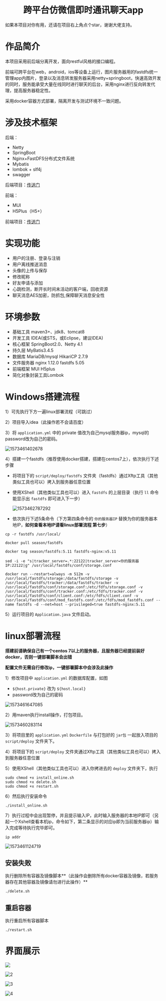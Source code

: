 <h1><center>跨平台仿微信即时通讯聊天app</center></h1>

如果本项目对你有用，还请在项目右上角点个star，谢谢大佬支持。

# 作品简介

本项目采用前后端分离开发，面向restful风格的接口编程。

前端可跨平台在web，android，ios等设备上运行，图片服务器用的fastdfs统一管理app内图片，登录以及消息转发服务器采用netty+springboot，快速高效开发的同时，服务能承受大量在线同时进行聊天的后台，采用nginx进行反向转发代理，提高服务器稳定性。

采用docker容器方式部署，隔离开发与测试环境不一致问题。

# 涉及技术框架

后端：

- Netty
- SpringBoot
- Nginx+FastDFS分布式文件系统
- Mybatis
- lombok + slf4j
- swagger

后端项目：[传送门](https://github.com/DragonV96/ichat-server)

前端：

- MUI
- H5Plus（H5+）

前端项目：[传送门](https://github.com/DragonV96/ichat-weixin)

# 实现功能

- 用户的注册、登录与注销
- 用户离线推送消息
- 头像的上传与保存
- 修改昵称
- 好友申请与添加
- 心跳检测，断开长时间未活动的客户端，回收资源
- 聊天消息AES加密，防抓包,保障聊天消息安全性

# 环境参数

- 基础工具 maven3+、jdk8、tomcat8
- 开发工具 IDEA(或STS，或Eclipse，建议IDEA)
- 核心框架 SpringBoot2.0、Netty 4.1
- 持久层 MyBatis3.4.5
- 数据库 MariaDB/mysql HikariCP 2.7.9
- 文件服务器 nginx 1.12.0 fastdfs 5.05
- 前端框架 MUI H5plus
- 简化对象封装工具Lombok

# Windows搭建流程

1）可先执行下方一遍linux部署流程（可跳过）

2）项目导入idea（此操作若不会请百度）

3）将 `application.yml` 中的  private 值改为自己mysql服务器ip，mysql的password改为自己的密码。

![1573461402678](assets/1573461402678.png)

4）搭建一个fastdfs（推荐使用docker搭建，搭建在centos7上），依次执行下述步骤

- 将项目下的 `script/deploy/fastdfs` 文件夹（fastdfs）通过Xftp工具（其他类似工具也可以）拷入到服务器任意位置

- 使用XShell（其他类似工具也可以）进入 `fastdfs` 的上层目录（执行 `ll` 命令能显示出 `fastdfs` 即可进入下一步）

  ![1573462787292](assets/1573462787292.png)

- 依次执行下述5条命令（下方第四条命令的 `你的服务器IP` 替换为你的服务器本地IP，**如何查看本地IP请看linux部署流程 第七步**）

````
cp -r fastdfs /usr/local/

docker pull season/fastdfs

docker tag season/fastdfs:5.11 fastdfs-nginx:v5.11

sed -i -e "s|tracker_server=.*:22122|tracker_server=你的服务器IP:22122|g" /usr/local/fastdfs/conf/storage.conf

docker run --restart=always -m 512m -v /usr/local/fastdfs/storage:/data/fastdfs/storage -v /usr/local/fastdfs/tracker:/data/fastdfs/tracker -v /usr/local/fastdfs/conf/storage.conf:/etc/fdfs/storage.conf -v /usr/local/fastdfs/conf/tracker.conf:/etc/fdfs/tracker.conf -v /usr/local/fastdfs/conf/client.conf:/etc/fdfs/client.conf -v /usr/local/fastdfs/conf/mod_fastdfs.conf:/etc/fdfs/mod_fastdfs.conf --name fastdfs -d --net=host --privileged=true fastdfs-nginx:5.11
````

5）运行项目的 `Application.java` 文件启动。

# linux部署流程

**搭建前请确保自己有一个centos 7以上的服务器，且服务器已经提前装好docker，否则一键部署脚本会出错**

**配置文件无需自行修改ip，一键部署脚本中会涉及此操作**

1）修改项目中 `application.yml` 的数据库配置，如图

- `${host.private}` 改为 `${host.local}`
- password改为自己的密码

![1573461647085](assets/1573461647085.png)

2）用maven执行install操作，打包项目。

![1573460283114](assets/1573460283114.png)

3）将项目里的 `application.yml` `Dockerfile` 与打包好的 `jar包` 一起放入项目的 `script/deploy` 文件夹下。

4）将项目下的 `script/deploy` 文件夹通过Xftp工具（其他类似工具也可以）拷入到服务器任意位置

5）使用XShell（其他类似工具也可以）进入你拷进去的 `deploy` 文件夹下，执行

````
sudo chmod +x install_online.sh
sudo chmod +x delete.sh
sudo chmod +x restart.sh
````

6）然后执行安装命令

````
./install_online.sh
````

7）执行过程中会出现暂停，并且提示输入IP，此时输入服务器的本地IP即可（另起一个Xshell查看本机ip，命令如下，第二条显示的对应ip即为当前服务器ip）输入完成等待执行完毕即可。

````
ip addr
````

![1573461124719](assets/1573461124719.png)

## 安装失败

执行删除所有容器及镜像脚本**（此操作会删除所有docker容器及镜像，若服务器存在其他容器及镜像请勿进行此操作）**

````
./delete.sh
````

## 重启容器

执行重启所有容器脚本

````
./restart.sh
````

# 界面展示

![](assets/1.jpg)

![2](assets/2.jpg)

![3](assets/3.jpg)

![4](assets/4.jpg)
